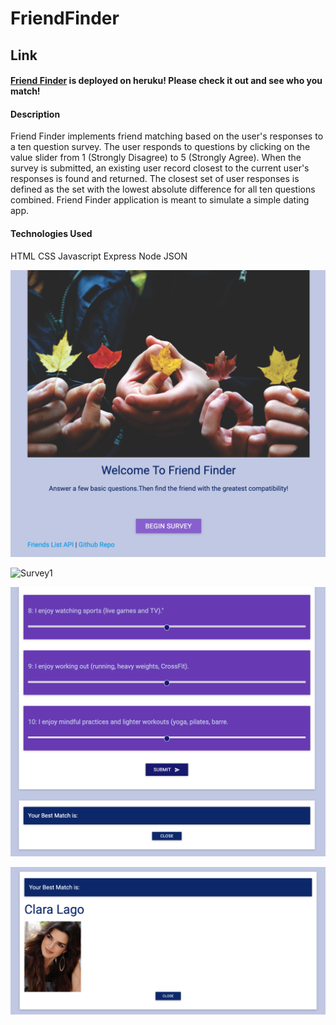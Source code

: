 # FriendFinder

## Link
#### [Friend Finder](https://mysterious-citadel-42272.herokuapp.com) is deployed on heruku!  Please check it out and see who you match!



#### Description
Friend Finder implements friend matching based on the user's responses to a ten question survey. The user responds to questions by clicking on the  value slider from 1 (Strongly Disagree) to 5 (Strongly Agree). When the survey is submitted, an existing user record closest to the current user's responses is found and returned. The closest set of user responses is defined as the set with the lowest absolute difference for all ten questions combined.  Friend Finder application is meant to simulate a simple dating app. 

#### Technologies Used
HTML
CSS
Javascript
Express
Node
JSON

![Landing](app/public/img/Landing.png)

![Survey1](app/public/img/.png)

![Survey2](app/public/img/survey2.png)

![match](app/public/img/Match.png)
